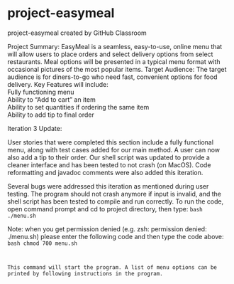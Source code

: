 # project-easymeal
project-easymeal created by GitHub Classroom

Project Summary:
EasyMeal is a seamless, easy-to-use, online menu that will allow users to place orders and select delivery options from select restaurants. Meal options will be presented in a typical menu format with occasional pictures of the most popular items.
Target Audience:
The target audience is for diners-to-go who need fast, convenient options for food delivery.
Key Features will include:   
Fully functioning menu  
Ability to “Add to cart” an item  
Ability to set quantities if ordering the same item   
Ability to add tip to final order

Iteration 3 Update:

User stories that were completed this section include a fully functional menu, along with test cases added for our main method.  A user can now also add a tip to their order.  Our shell script was updated to provide a cleaner interface and has been tested to not crash (on MacOS).  Code reformatting and javadoc comments were also added this iteration. 

Several bugs were addressed this iteration as mentioned during user testing.  The program should not crash anymore if input is invalid, and the shell script has been tested to compile and run correctly.
To run the code, open command prompt and cd to project directory, then type:
<code>bash ./menu.sh</code>

Note: when you get permission denied (e.g. zsh: permission denied: ./menu.sh) please enter the following code and then type the code above:
<code>bash chmod 700 menu.sh 
  
This command will start the program. A list of menu options can be printed by following instructions in the program.
